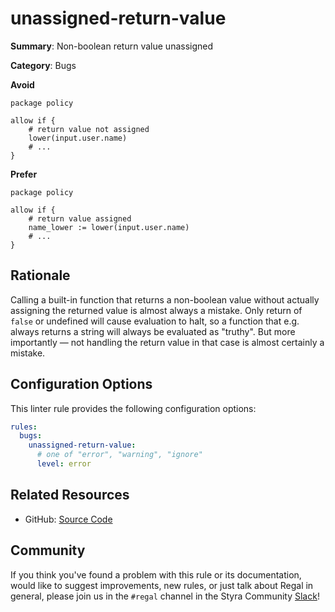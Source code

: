 # unassigned-return-value

**Summary**: Non-boolean return value unassigned

**Category**: Bugs

**Avoid**
```rego
package policy

allow if {
    # return value not assigned
    lower(input.user.name)
    # ...
}
```

**Prefer**
```rego
package policy

allow if {
    # return value assigned
    name_lower := lower(input.user.name)
    # ...
}
```

## Rationale

Calling a built-in function that returns a non-boolean value without actually assigning the returned value is almost
always a mistake. Only return of `false` or undefined will cause evaluation to halt, so a function that e.g. always
returns a string will always be evaluated as "truthy". But more importantly — not handling the return value in that case
is almost certainly a mistake.

## Configuration Options

This linter rule provides the following configuration options:

```yaml
rules:
  bugs:
    unassigned-return-value:
      # one of "error", "warning", "ignore"
      level: error
```

## Related Resources

- GitHub: [Source Code](https://github.com/open-policy-agent/regal/blob/main/bundle/regal/rules/bugs/unassigned-return-value/unassigned_return_value.rego)

## Community

If you think you've found a problem with this rule or its documentation, would like to suggest improvements, new rules,
or just talk about Regal in general, please join us in the `#regal` channel in the Styra Community
[Slack](https://inviter.co/styra)!
